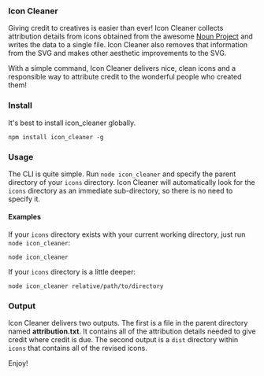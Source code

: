 
### Icon Cleaner

Giving credit to creatives is easier than ever! Icon Cleaner collects attribution details from icons obtained from the awesome [Noun Project](https://thenounproject.com/) and writes the data to a single file. Icon Cleaner also removes that information from the SVG and makes other aesthetic improvements to the SVG.

With a simple command, Icon Cleaner delivers nice, clean icons and a responsible way to attribute credit to the wonderful people who created them!

### Install

It's best to install icon_cleaner globally.

```{bash}
npm install icon_cleaner -g
```

### Usage

The CLI is quite simple. Run `node icon_cleaner` and specify the parent directory of your `icons` directory. Icon Cleaner will automatically look for the `icons` directory as an immediate sub-directory, so there is no need to specify it.

#### Examples

If your `icons` directory exists with your current working directory, just run `node icon_cleaner`:

```
node icon_cleaner
```

If your `icons` directory is a little deeper:

```{bash}
node icon_cleaner relative/path/to/directory
```

### Output

Icon Cleaner delivers two outputs. The first is a file in the parent directory named **attribution.txt**. It contains all of the attribution details needed to give credit where credit is due. The second output is a `dist` directory within `icons` that contains all of the revised icons.


Enjoy!

